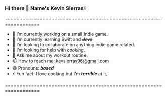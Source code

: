### Hi there 👋 Name's Kevin Sierras!

==================================================================

- 🔭 I’m currently working on a small indie game.
- 🌱 I’m currently learning Swift and ~~Java~~.
- 👯 I’m looking to collaborate on anything indie game related. 
- 🤔 I’m looking for help with _cooking_.
- 💬 Ask me about my workout routine.
- 📫 How to reach me: kevsierras96@gmail.com
- 😄 Pronouns: **_based_**
- ⚡ Fun fact: I love cooking but I'm ***terrible*** at it.

==================================================================
